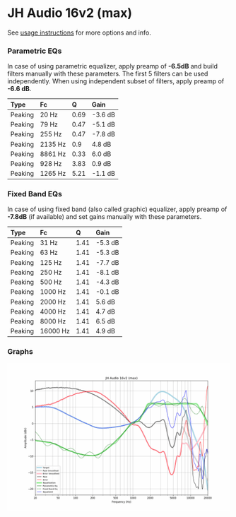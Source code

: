 # JH Audio 16v2 (max)
See [usage instructions](https://github.com/jaakkopasanen/AutoEq#usage) for more options and info.

### Parametric EQs
In case of using parametric equalizer, apply preamp of **-6.5dB** and build filters manually
with these parameters. The first 5 filters can be used independently.
When using independent subset of filters, apply preamp of **-6.6 dB**.

| Type    | Fc      |    Q | Gain    |
|:--------|:--------|:-----|:--------|
| Peaking | 20 Hz   | 0.69 | -3.6 dB |
| Peaking | 79 Hz   | 0.47 | -5.1 dB |
| Peaking | 255 Hz  | 0.47 | -7.8 dB |
| Peaking | 2135 Hz | 0.9  | 4.8 dB  |
| Peaking | 8861 Hz | 0.33 | 6.0 dB  |
| Peaking | 928 Hz  | 3.83 | 0.9 dB  |
| Peaking | 1265 Hz | 5.21 | -1.1 dB |

### Fixed Band EQs
In case of using fixed band (also called graphic) equalizer, apply preamp of **-7.8dB**
(if available) and set gains manually with these parameters.

| Type    | Fc       |    Q | Gain    |
|:--------|:---------|:-----|:--------|
| Peaking | 31 Hz    | 1.41 | -5.3 dB |
| Peaking | 63 Hz    | 1.41 | -5.3 dB |
| Peaking | 125 Hz   | 1.41 | -7.7 dB |
| Peaking | 250 Hz   | 1.41 | -8.1 dB |
| Peaking | 500 Hz   | 1.41 | -4.3 dB |
| Peaking | 1000 Hz  | 1.41 | -0.1 dB |
| Peaking | 2000 Hz  | 1.41 | 5.6 dB  |
| Peaking | 4000 Hz  | 1.41 | 4.7 dB  |
| Peaking | 8000 Hz  | 1.41 | 6.5 dB  |
| Peaking | 16000 Hz | 1.41 | 4.9 dB  |

### Graphs
![](./JH%20Audio%2016v2%20(max).png)